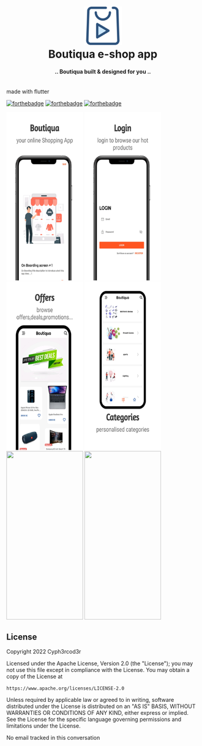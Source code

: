 <h1 align="center">
  <br>
    <a href="https://github.com/belveloper/ShopAPp"><img src="https://github.com/Belveloper/ShopApp/blob/main/app-shop.png" alt="Boutiqua" width="100"></a>

  <br>
  Boutiqua e-shop app 
  <br>
</h1>
 
<h4 align="center">.. Boutiqua built & designed for you ..</h4> <br> made with flutter
 
[![forthebadge](https://forthebadge.com/images/badges/built-for-android.svg)](https://forthebadge.com) [![forthebadge](https://forthebadge.com/images/badges/open-source.svg)](https://forthebadge.com) [![forthebadge](https://forthebadge.com/images/badges/contains-tasty-spaghetti-code.svg)](https://forthebadge.com)
 
<p>
<img src="https://github.com/Belveloper/ShopApp/blob/main/app-mockup-ios-screenshot-3-default-5.5-inch-1.png" width="200" height="440"/>
<img src="https://github.com/Belveloper/ShopApp/blob/main/app-mockup-ios-screenshot-3-default-5.5-inch-2.png" width="200" height="440"/>
<img src="https://github.com/Belveloper/ShopApp/blob/main/app-mockup-ios-screenshot-3-default-5.5-inch-3.png" width="200" height="440"/>
<img src="https://github.com/Belveloper/ShopApp/blob/main/app-mockup-ios-screenshot-3-default-5.5-inch-4.png" width="200" height="440"/>
<img src="https://github.com/Belveloper/ShopApp/blob/main/app-mockup-ios-screenshot-3-default-5.6-inch-1.png" width="200" height="440"/>
<img src="https://github.com/Belveloper/ShopApp/blob/main/app-mockup-ios-screenshot-3-default-5.6-inch-2.png" width="200" height="440"/>

</p>
 
## License
 
<p>
Copyright 2022 Cyph3rcod3r
 
Licensed under the Apache License, Version 2.0 (the "License");
you may not use this file except in compliance with the License.
You may obtain a copy of the License at
 
    https://www.apache.org/licenses/LICENSE-2.0
 
Unless required by applicable law or agreed to in writing, software
distributed under the License is distributed on an "AS IS" BASIS,
WITHOUT WARRANTIES OR CONDITIONS OF ANY KIND, either express or implied.
See the License for the specific language governing permissions and
limitations under the License.
</p> 

No email tracked in this conversation
